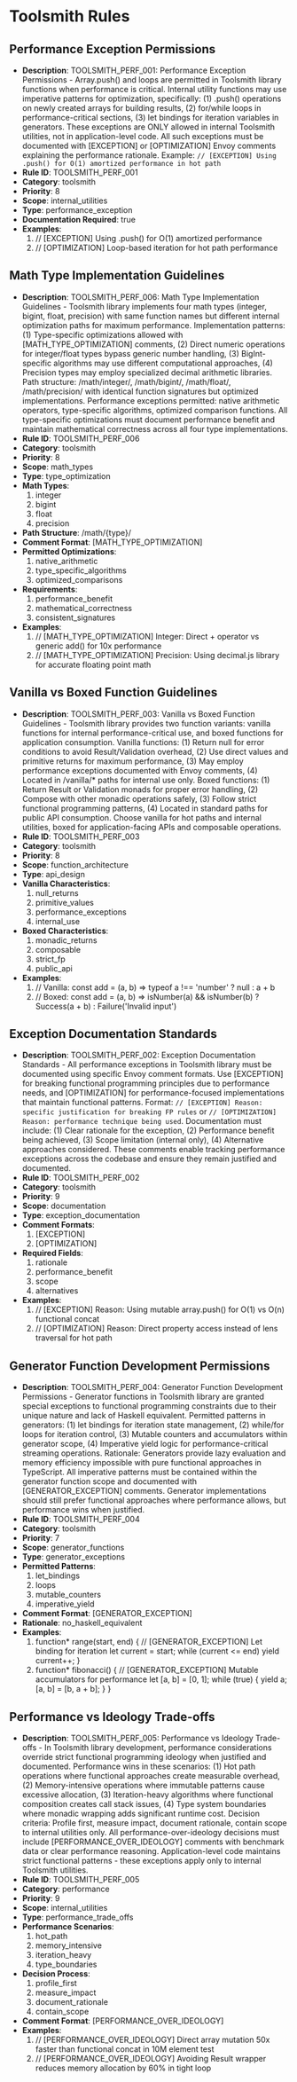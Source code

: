 # Toolsmith Rules

## Performance Exception Permissions

- **Description**: TOOLSMITH_PERF_001: Performance Exception Permissions - Array.push() and loops are permitted in Toolsmith library functions when performance is critical. Internal utility functions may use imperative patterns for optimization, specifically: (1) .push() operations on newly created arrays for building results, (2) for/while loops in performance-critical sections, (3) let bindings for iteration variables in generators. These exceptions are ONLY allowed in internal Toolsmith utilities, not in application-level code. All such exceptions must be documented with [EXCEPTION] or [OPTIMIZATION] Envoy comments explaining the performance rationale. Example: `// [EXCEPTION] Using .push() for O(1) amortized performance in hot path`
- **Rule ID**: TOOLSMITH_PERF_001
- **Category**: toolsmith
- **Priority**: 8
- **Scope**: internal_utilities
- **Type**: performance_exception
- **Documentation Required**: true
- **Examples**:
  1. // [EXCEPTION] Using .push() for O(1) amortized performance
  2. // [OPTIMIZATION] Loop-based iteration for hot path performance

## Math Type Implementation Guidelines

- **Description**: TOOLSMITH_PERF_006: Math Type Implementation Guidelines - Toolsmith library implements four math types (integer, bigint, float, precision) with same function names but different internal optimization paths for maximum performance. Implementation patterns: (1) Type-specific optimizations allowed with [MATH_TYPE_OPTIMIZATION] comments, (2) Direct numeric operations for integer/float types bypass generic number handling, (3) BigInt-specific algorithms may use different computational approaches, (4) Precision types may employ specialized decimal arithmetic libraries. Path structure: /math/integer/, /math/bigint/, /math/float/, /math/precision/ with identical function signatures but optimized implementations. Performance exceptions permitted: native arithmetic operators, type-specific algorithms, optimized comparison functions. All type-specific optimizations must document performance benefit and maintain mathematical correctness across all four type implementations.
- **Rule ID**: TOOLSMITH_PERF_006
- **Category**: toolsmith
- **Priority**: 8
- **Scope**: math_types
- **Type**: type_optimization
- **Math Types**:
  1. integer
  2. bigint
  3. float
  4. precision
- **Path Structure**: /math/{type}/
- **Comment Format**: [MATH_TYPE_OPTIMIZATION]
- **Permitted Optimizations**:
  1. native_arithmetic
  2. type_specific_algorithms
  3. optimized_comparisons
- **Requirements**:
  1. performance_benefit
  2. mathematical_correctness
  3. consistent_signatures
- **Examples**:
  1. // [MATH_TYPE_OPTIMIZATION] Integer: Direct + operator vs generic add() for 10x performance
  2. // [MATH_TYPE_OPTIMIZATION] Precision: Using decimal.js library for accurate floating point math

## Vanilla vs Boxed Function Guidelines

- **Description**: TOOLSMITH_PERF_003: Vanilla vs Boxed Function Guidelines - Toolsmith library provides two function variants: vanilla functions for internal performance-critical use, and boxed functions for application consumption. Vanilla functions: (1) Return null for error conditions to avoid Result/Validation overhead, (2) Use direct values and primitive returns for maximum performance, (3) May employ performance exceptions documented with Envoy comments, (4) Located in /vanilla/* paths for internal use only. Boxed functions: (1) Return Result or Validation monads for proper error handling, (2) Compose with other monadic operations safely, (3) Follow strict functional programming patterns, (4) Located in standard paths for public API consumption. Choose vanilla for hot paths and internal utilities, boxed for application-facing APIs and composable operations.
- **Rule ID**: TOOLSMITH_PERF_003
- **Category**: toolsmith
- **Priority**: 8
- **Scope**: function_architecture
- **Type**: api_design
- **Vanilla Characteristics**:
  1. null_returns
  2. primitive_values
  3. performance_exceptions
  4. internal_use
- **Boxed Characteristics**:
  1. monadic_returns
  2. composable
  3. strict_fp
  4. public_api
- **Examples**:
  1. // Vanilla: const add = (a, b) => typeof a !== 'number' ? null : a + b
  2. // Boxed: const add = (a, b) => isNumber(a) && isNumber(b) ? Success(a + b) : Failure('Invalid input')

## Exception Documentation Standards

- **Description**: TOOLSMITH_PERF_002: Exception Documentation Standards - All performance exceptions in Toolsmith library must be documented using specific Envoy comment formats. Use [EXCEPTION] for breaking functional programming principles due to performance needs, and [OPTIMIZATION] for performance-focused implementations that maintain functional patterns. Format: `// [EXCEPTION] Reason: specific justification for breaking FP rules` or `// [OPTIMIZATION] Reason: performance technique being used`. Documentation must include: (1) Clear rationale for the exception, (2) Performance benefit being achieved, (3) Scope limitation (internal only), (4) Alternative approaches considered. These comments enable tracking performance exceptions across the codebase and ensure they remain justified and documented.
- **Rule ID**: TOOLSMITH_PERF_002
- **Category**: toolsmith
- **Priority**: 9
- **Scope**: documentation
- **Type**: exception_documentation
- **Comment Formats**:
  1. [EXCEPTION]
  2. [OPTIMIZATION]
- **Required Fields**:
  1. rationale
  2. performance_benefit
  3. scope
  4. alternatives
- **Examples**:
  1. // [EXCEPTION] Reason: Using mutable array.push() for O(1) vs O(n) functional concat
  2. // [OPTIMIZATION] Reason: Direct property access instead of lens traversal for hot path

## Generator Function Development Permissions

- **Description**: TOOLSMITH_PERF_004: Generator Function Development Permissions - Generator functions in Toolsmith library are granted special exceptions to functional programming constraints due to their unique nature and lack of Haskell equivalent. Permitted patterns in generators: (1) let bindings for iteration state management, (2) while/for loops for iteration control, (3) Mutable counters and accumulators within generator scope, (4) Imperative yield logic for performance-critical streaming operations. Rationale: Generators provide lazy evaluation and memory efficiency impossible with pure functional approaches in TypeScript. All imperative patterns must be contained within the generator function scope and documented with [GENERATOR_EXCEPTION] comments. Generator implementations should still prefer functional approaches where performance allows, but performance wins when justified.
- **Rule ID**: TOOLSMITH_PERF_004
- **Category**: toolsmith
- **Priority**: 7
- **Scope**: generator_functions
- **Type**: generator_exceptions
- **Permitted Patterns**:
  1. let_bindings
  2. loops
  3. mutable_counters
  4. imperative_yield
- **Comment Format**: [GENERATOR_EXCEPTION]
- **Rationale**: no_haskell_equivalent
- **Examples**:
  1. function* range(start, end) { // [GENERATOR_EXCEPTION] Let binding for iteration
  let current = start;
  while (current <= end) yield current++;
}
  2. function* fibonacci() { // [GENERATOR_EXCEPTION] Mutable accumulators for performance
  let [a, b] = [0, 1];
  while (true) { yield a; [a, b] = [b, a + b]; }
}

## Performance vs Ideology Trade-offs

- **Description**: TOOLSMITH_PERF_005: Performance vs Ideology Trade-offs - In Toolsmith library development, performance considerations override strict functional programming ideology when justified and documented. Performance wins in these scenarios: (1) Hot path operations where functional approaches create measurable overhead, (2) Memory-intensive operations where immutable patterns cause excessive allocation, (3) Iteration-heavy algorithms where functional composition creates call stack issues, (4) Type system boundaries where monadic wrapping adds significant runtime cost. Decision criteria: Profile first, measure impact, document rationale, contain scope to internal utilities only. All performance-over-ideology decisions must include [PERFORMANCE_OVER_IDEOLOGY] comments with benchmark data or clear performance reasoning. Application-level code maintains strict functional patterns - these exceptions apply only to internal Toolsmith utilities.
- **Rule ID**: TOOLSMITH_PERF_005
- **Category**: performance
- **Priority**: 9
- **Scope**: internal_utilities
- **Type**: performance_trade_offs
- **Performance Scenarios**:
  1. hot_path
  2. memory_intensive
  3. iteration_heavy
  4. type_boundaries
- **Decision Process**:
  1. profile_first
  2. measure_impact
  3. document_rationale
  4. contain_scope
- **Comment Format**: [PERFORMANCE_OVER_IDEOLOGY]
- **Examples**:
  1. // [PERFORMANCE_OVER_IDEOLOGY] Direct array mutation 50x faster than functional concat in 10M element test
  2. // [PERFORMANCE_OVER_IDEOLOGY] Avoiding Result wrapper reduces memory allocation by 60% in tight loop
